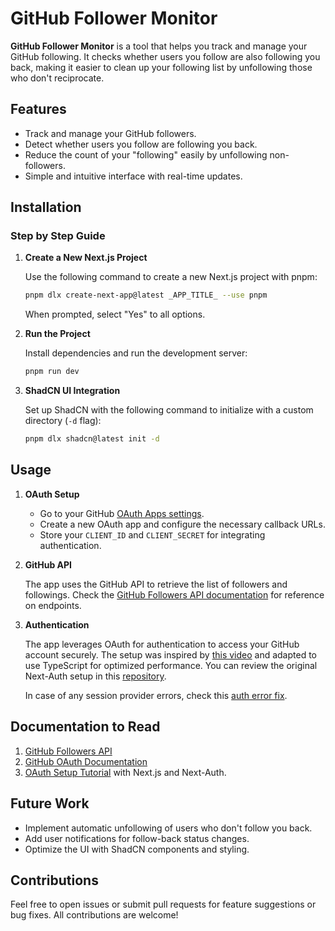 # GitHub Follower Monitor

**GitHub Follower Monitor** is a tool that helps you track and manage your GitHub following. It checks whether users you follow are also following you back, making it easier to clean up your following list by unfollowing those who don't reciprocate.

## Features
- Track and manage your GitHub followers.
- Detect whether users you follow are following you back.
- Reduce the count of your "following" easily by unfollowing non-followers.
- Simple and intuitive interface with real-time updates.

## Installation

### Step by Step Guide

1. **Create a New Next.js Project**

   Use the following command to create a new Next.js project with pnpm:

   ```bash
   pnpm dlx create-next-app@latest _APP_TITLE_ --use pnpm
   ```

   When prompted, select "Yes" to all options.

2. **Run the Project**

   Install dependencies and run the development server:

   ```bash
   pnpm run dev
   ```

3. **ShadCN UI Integration**

   Set up ShadCN with the following command to initialize with a custom directory (`-d` flag):

   ```bash
   pnpm dlx shadcn@latest init -d
   ```

## Usage

1. **OAuth Setup**

   - Go to your GitHub [OAuth Apps settings](https://github.com/settings/developers).
   - Create a new OAuth app and configure the necessary callback URLs.
   - Store your `CLIENT_ID` and `CLIENT_SECRET` for integrating authentication.

2. **GitHub API**

   The app uses the GitHub API to retrieve the list of followers and followings. Check the [GitHub Followers API documentation](https://docs.github.com/en/rest/users/followers?apiVersion=2022-11-28) for reference on endpoints.

3. **Authentication**

   The app leverages OAuth for authentication to access your GitHub account securely. The setup was inspired by [this video](https://www.youtube.com/watch?v=O8Ae6MC5bf4&ab_channel=tapaScriptbyTapasAdhikary) and adapted to use TypeScript for optimized performance. You can review the original Next-Auth setup in this [repository](https://github.com/tapascript/learn-next-auth).

   In case of any session provider errors, check this [auth error fix](https://forum.codewithmosh.com/t/next-js-error-when-implementing-sessionprovider/24629/2).

## Documentation to Read

1. [GitHub Followers API](https://docs.github.com/en/rest/users/followers?apiVersion=2022-11-28)
2. [GitHub OAuth Documentation](https://github.com/settings/developers)
3. [OAuth Setup Tutorial](https://www.youtube.com/watch?v=O8Ae6MC5bf4&ab_channel=tapaScriptbyTapasAdhikary) with Next.js and Next-Auth.

## Future Work
- Implement automatic unfollowing of users who don't follow you back.
- Add user notifications for follow-back status changes.
- Optimize the UI with ShadCN components and styling.

## Contributions
Feel free to open issues or submit pull requests for feature suggestions or bug fixes. All contributions are welcome!
